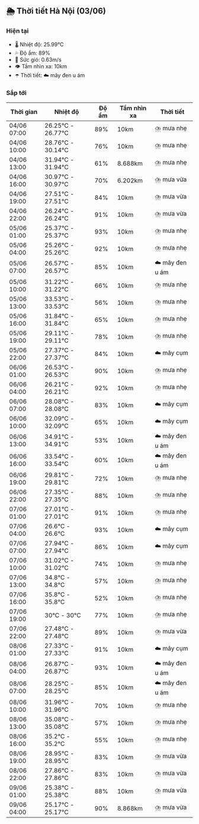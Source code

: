## 🌦️ Thời tiết Hà Nội (03/06)

### Hiện tại

- 🌡️ Nhiệt độ: 25.99℃
- 💦 Độ ẩm: 89%
- 💨 Sức gió: 0.63m/s
- 👁️ Tầm nhìn xa: 10km
- ☂️ Thời tiết: ☁️ mây đen u ám

### Sắp tới

| Thời gian | Nhiệt độ | Độ ẩm | Tầm nhìn xa | Thời tiết |
| --- | --- | --- | --- | --- |
| 04/06 07:00 | 26.25℃ - 26.77℃ | 89% | 10km | ⛈️ mưa nhẹ |
| 04/06 10:00 | 28.76℃ - 30.14℃ | 76% | 10km | ⛈️ mưa nhẹ |
| 04/06 13:00 | 31.94℃ - 31.94℃ | 61% | 8.688km | ⛈️ mưa nhẹ |
| 04/06 16:00 | 30.97℃ - 30.97℃ | 70% | 6.202km | ⛈️ mưa vừa |
| 04/06 19:00 | 27.51℃ - 27.51℃ | 84% | 10km | ⛈️ mưa vừa |
| 04/06 22:00 | 26.24℃ - 26.24℃ | 91% | 10km | ⛈️ mưa vừa |
| 05/06 01:00 | 25.37℃ - 25.37℃ | 93% | 10km | ⛈️ mưa nhẹ |
| 05/06 04:00 | 25.26℃ - 25.26℃ | 92% | 10km | ⛈️ mưa nhẹ |
| 05/06 07:00 | 26.57℃ - 26.57℃ | 85% | 10km | ☁️ mây đen u ám |
| 05/06 10:00 | 31.22℃ - 31.22℃ | 66% | 10km | ⛈️ mưa nhẹ |
| 05/06 13:00 | 33.53℃ - 33.53℃ | 56% | 10km | ⛈️ mưa nhẹ |
| 05/06 16:00 | 31.84℃ - 31.84℃ | 65% | 10km | ⛈️ mưa nhẹ |
| 05/06 19:00 | 29.11℃ - 29.11℃ | 78% | 10km | ⛈️ mưa nhẹ |
| 05/06 22:00 | 27.37℃ - 27.37℃ | 84% | 10km | ☁️ mây cụm |
| 06/06 01:00 | 26.53℃ - 26.53℃ | 90% | 10km | ⛈️ mưa nhẹ |
| 06/06 04:00 | 26.21℃ - 26.21℃ | 92% | 10km | ⛈️ mưa nhẹ |
| 06/06 07:00 | 28.08℃ - 28.08℃ | 83% | 10km | ☁️ mây cụm |
| 06/06 10:00 | 32.09℃ - 32.09℃ | 65% | 10km | ☁️ mây cụm |
| 06/06 13:00 | 34.91℃ - 34.91℃ | 53% | 10km | ☁️ mây đen u ám |
| 06/06 16:00 | 33.54℃ - 33.54℃ | 60% | 10km | ☁️ mây đen u ám |
| 06/06 19:00 | 29.81℃ - 29.81℃ | 72% | 10km | ⛈️ mưa nhẹ |
| 06/06 22:00 | 27.35℃ - 27.35℃ | 88% | 10km | ⛈️ mưa nhẹ |
| 07/06 01:00 | 27.01℃ - 27.01℃ | 91% | 10km | ⛈️ mưa nhẹ |
| 07/06 04:00 | 26.6℃ - 26.6℃ | 93% | 10km | ☁️ mây cụm |
| 07/06 07:00 | 27.94℃ - 27.94℃ | 86% | 10km | ☁️ mây cụm |
| 07/06 10:00 | 31.02℃ - 31.02℃ | 74% | 10km | ⛈️ mưa nhẹ |
| 07/06 13:00 | 34.8℃ - 34.8℃ | 57% | 10km | ⛈️ mưa nhẹ |
| 07/06 16:00 | 35.8℃ - 35.8℃ | 52% | 10km | ⛈️ mưa nhẹ |
| 07/06 19:00 | 30℃ - 30℃ | 77% | 10km | ⛈️ mưa nhẹ |
| 07/06 22:00 | 27.48℃ - 27.48℃ | 89% | 10km | ⛈️ mưa vừa |
| 08/06 01:00 | 27.33℃ - 27.33℃ | 91% | 10km | ☁️ mây cụm |
| 08/06 04:00 | 26.87℃ - 26.87℃ | 93% | 10km | ☁️ mây đen u ám |
| 08/06 07:00 | 28.25℃ - 28.25℃ | 85% | 10km | ☁️ mây đen u ám |
| 08/06 10:00 | 31.96℃ - 31.96℃ | 70% | 10km | ⛈️ mưa nhẹ |
| 08/06 13:00 | 35.08℃ - 35.08℃ | 57% | 10km | ⛈️ mưa nhẹ |
| 08/06 16:00 | 35.2℃ - 35.2℃ | 55% | 10km | ⛈️ mưa nhẹ |
| 08/06 19:00 | 28.95℃ - 28.95℃ | 83% | 10km | ⛈️ mưa vừa |
| 08/06 22:00 | 27.86℃ - 27.86℃ | 83% | 10km | ⛈️ mưa vừa |
| 09/06 01:00 | 25.38℃ - 25.38℃ | 88% | 10km | ⛈️ mưa vừa |
| 09/06 04:00 | 25.17℃ - 25.17℃ | 90% | 8.868km | ⛈️ mưa vừa |
